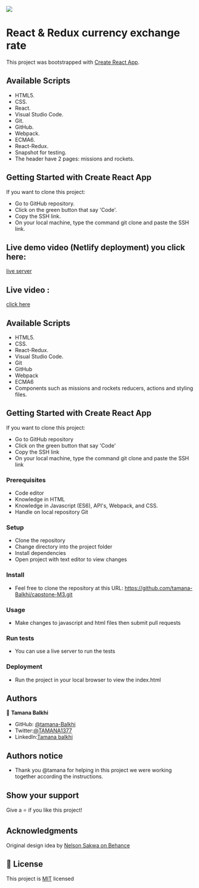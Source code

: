 ![](https://img.shields.io/badge/Microverse-blueviolet)
# React & Redux  currency exchange rate 

This project was bootstrapped with [Create React App](https://github.com/facebook/create-react-app).

## Available Scripts

- HTML5.
- CSS.
- React.
- Visual Studio Code.
- Git.
- GitHub.
- Webpack.
- ECMA6.
- React-Redux.
- Snapshot for testing.
- The header have 2 pages: missions and rockets.

## Getting Started with Create React App

If you want to clone this project:
- Go to GitHub repository.
- Click on the green button that say 'Code'.
- Copy the SSH link.
- On your local machine, type the command git clone and paste the SSH link.

## Live demo video (Netlify deployment) you click here:

[live server](https://tamana-balkhi.github.io/capstone-exchageRate/)

## Live video :
[click here](https://www.loom.com/share/9df26ca36eb24542b2f8c6ce8d2da672)
## Available Scripts

- HTML5.
- CSS.
- React-Redux.
- Visual Studio Code.
- Git
- GitHub
- Webpack
- ECMA6
- Components such as missions and rockets reducers, actions and styling files.

## Getting Started with Create React App

If you want to clone this project:
- Go to GitHub repository
- Click on the green button that say 'Code'
- Copy the SSH link
- On your local machine, type the command git clone and paste the SSH link

### Prerequisites
- Code editor
- Knowledge in HTML
- Knowledge in Javascript (ES6), API's, Webpack, and CSS.
- Handle on local repository Git

### Setup
- Clone the repository
- Change directory into the project folder
- Install dependencies
- Open project with text editor to view changes

### Install
- Feel free to clone the repository at this URL: https://github.com/tamana-Balkhi/capstone-M3.git

### Usage
- Make changes to javascript and html files then submit pull requests

### Run tests
- You can use a live server to run the tests

### Deployment
- Run the project in your local browser to view the index.html

## Authors
👤 **Tamana Balkhi**

- GitHub: [@tamana-Balkhi](https://github.com/tamana-Balkhi)
- Twitter:[@TAMANA1377](https://twitter.com/TAMANA1377)
- LinkedIn:[Tamana balkhi](https://www.linkedin.com/in/tamana-balkhi-1212171b6/)

## Authors notice
- Thank you @tamana for helping in this project we were working together according the instructions.

## Show your support

Give a ⭐️ if you like this project!

## Acknowledgments
Original design idea by [Nelson Sakwa on Behance](https://www.behance.net/sakwadesignstudio)

## 📝 License

This project is [MIT](./MIT.md) licensed
